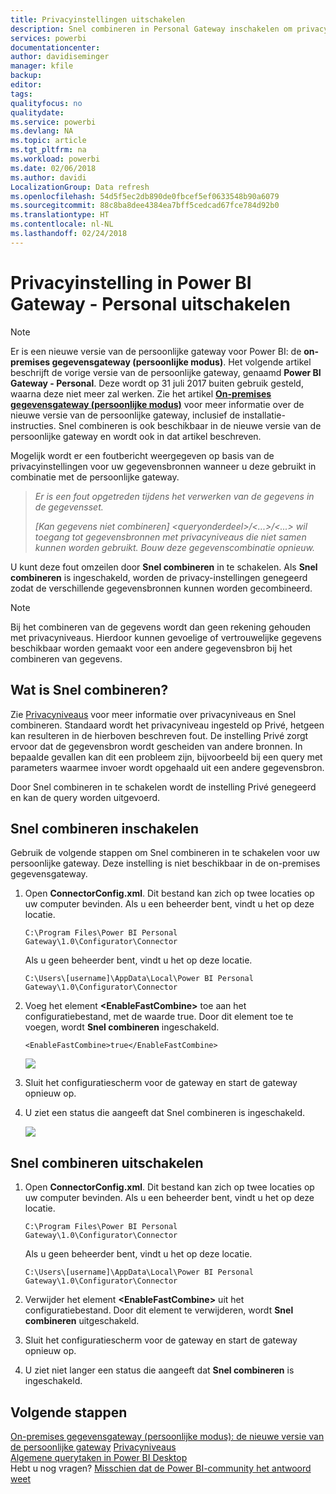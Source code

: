```yaml
---
title: Privacyinstellingen uitschakelen
description: Snel combineren in Personal Gateway inschakelen om privacyinstellingen voor het vernieuwen uit te schakelen.
services: powerbi
documentationcenter: 
author: davidiseminger
manager: kfile
backup: 
editor: 
tags: 
qualityfocus: no
qualitydate: 
ms.service: powerbi
ms.devlang: NA
ms.topic: article
ms.tgt_pltfrm: na
ms.workload: powerbi
ms.date: 02/06/2018
ms.author: davidi
LocalizationGroup: Data refresh
ms.openlocfilehash: 54d5f5ec2db890de0fbcef5ef0633548b90a6079
ms.sourcegitcommit: 88c8ba8dee4384ea7bff5cedcad67fce784d92b0
ms.translationtype: HT
ms.contentlocale: nl-NL
ms.lasthandoff: 02/24/2018
---
```

# <a name="disable-privacy-setting-in-power-bi-gateway---personal"></a>Privacyinstelling in Power BI Gateway - Personal uitschakelen
> [!NOTE]
> Er is een nieuwe versie van de persoonlijke gateway voor Power BI: de **on-premises gegevensgateway (persoonlijke modus)**. Het volgende artikel beschrijft de vorige versie van de persoonlijke gateway, genaamd **Power BI Gateway - Personal**. Deze wordt op 31 juli 2017 buiten gebruik gesteld, waarna deze niet meer zal werken. Zie het artikel [**On-premises gegevensgateway (persoonlijke modus)**](service-gateway-personal-mode.md) voor meer informatie over de nieuwe versie van de persoonlijke gateway, inclusief de installatie-instructies. Snel combineren is ook beschikbaar in de nieuwe versie van de persoonlijke gateway en wordt ook in dat artikel beschreven.
> 
> 

Mogelijk wordt er een foutbericht weergegeven op basis van de privacyinstellingen voor uw gegevensbronnen wanneer u deze gebruikt in combinatie met de persoonlijke gateway.

> *Er is een fout opgetreden tijdens het verwerken van de gegevens in de gegevensset.*
> 
> *[Kan gegevens niet combineren] &lt;queryonderdeel&gt;/&lt;...&gt;/&lt;...&gt; wil toegang tot gegevensbronnen met privacyniveaus die niet samen kunnen worden gebruikt. Bouw deze gegevenscombinatie opnieuw.*
> 
> 

U kunt deze fout omzeilen door **Snel combineren** in te schakelen. Als **Snel combineren** is ingeschakeld, worden de privacy-instellingen genegeerd zodat de verschillende gegevensbronnen kunnen worden gecombineerd.

> [!NOTE]
> Bij het combineren van de gegevens wordt dan geen rekening gehouden met privacyniveaus. Hierdoor kunnen gevoelige of vertrouwelijke gegevens beschikbaar worden gemaakt voor een andere gegevensbron bij het combineren van gegevens.
> 
> 

## <a name="what-is-fast-combine"></a>Wat is Snel combineren?
Zie [Privacyniveaus](https://support.office.com/article/Privacy-levels-Power-Query-CC3EDE4D-359E-4B28-BC72-9BEE7900B540) voor meer informatie over privacyniveaus en Snel combineren. Standaard wordt het privacyniveau ingesteld op Privé, hetgeen kan resulteren in de hierboven beschreven fout. De instelling Privé zorgt ervoor dat de gegevensbron wordt gescheiden van andere bronnen. In bepaalde gevallen kan dit een probleem zijn, bijvoorbeeld bij een query met parameters waarmee invoer wordt opgehaald uit een andere gegevensbron.

Door Snel combineren in te schakelen wordt de instelling Privé genegeerd en kan de query worden uitgevoerd.

## <a name="turn-on-fast-combine"></a>Snel combineren inschakelen
Gebruik de volgende stappen om Snel combineren in te schakelen voor uw persoonlijke gateway. Deze instelling is niet beschikbaar in de on-premises gegevensgateway.

1. Open **ConnectorConfig.xml**.  Dit bestand kan zich op twee locaties op uw computer bevinden.  Als u een beheerder bent, vindt u het op deze locatie.
   
    <pre><code>C:\Program Files\Power BI Personal Gateway\1.0\Configurator\Connector</code></pre>
   
    Als u geen beheerder bent, vindt u het op deze locatie.
   
    <pre><code>C:\Users\[username]\AppData\Local\Power BI Personal Gateway\1.0\Configurator\Connector</code></pre>
    
2. Voeg het element **&lt;EnableFastCombine&gt;** toe aan het configuratiebestand, met de waarde true. Door dit element toe te voegen, wordt **Snel combineren** ingeschakeld.
   
   <pre><code>&lt;EnableFastCombine&gt;true&lt;/EnableFastCombine&gt;</code></pre>
   
   ![](media/refresh-enable-fast-combine/configfile.png)
3. Sluit het configuratiescherm voor de gateway en start de gateway opnieuw op.
4. U ziet een status die aangeeft dat Snel combineren is ingeschakeld.
   
   ![](media/refresh-enable-fast-combine/fastcombineenabled.png)

## <a name="turn-off-fast-combine"></a>Snel combineren uitschakelen
1. Open **ConnectorConfig.xml**.  Dit bestand kan zich op twee locaties op uw computer bevinden.  Als u een beheerder bent, vindt u het op deze locatie.
   
    <pre><code>C:\Program Files\Power BI Personal Gateway\1.0\Configurator\Connector</code></pre>
   
    Als u geen beheerder bent, vindt u het op deze locatie.
   
    <pre><code>C:\Users\[username]\AppData\Local\Power BI Personal Gateway\1.0\Configurator\Connector</code></pre>

2. Verwijder het element **&lt;EnableFastCombine&gt;** uit het configuratiebestand. Door dit element te verwijderen, wordt **Snel combineren** uitgeschakeld.
3. Sluit het configuratiescherm voor de gateway en start de gateway opnieuw op.
4. U ziet niet langer een status die aangeeft dat **Snel combineren** is ingeschakeld.

## <a name="next-steps"></a>Volgende stappen
[On-premises gegevensgateway (persoonlijke modus): de nieuwe versie van de persoonlijke gateway](service-gateway-personal-mode.md)
[Privacyniveaus](https://support.office.com/article/Privacy-levels-Power-Query-CC3EDE4D-359E-4B28-BC72-9BEE7900B540)  
[Algemene querytaken in Power BI Desktop](desktop-common-query-tasks.md)  
Hebt u nog vragen? [Misschien dat de Power BI-community het antwoord weet](http://community.powerbi.com/)

